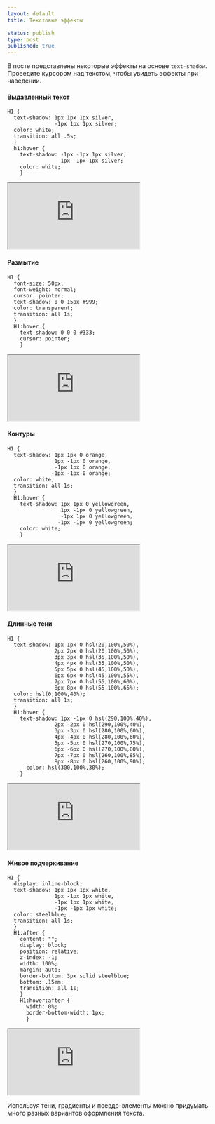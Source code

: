 ```yaml
---
layout: default
title: Текстовые эффекты

status: publish
type: post
published: true
---
```


В посте представлены некоторые эффекты на основе <code>text-shadow</code>. Проведите курсором над текстом, чтобы увидеть эффекты при наведении.<!--more-->

<h4>Выдавленный текст</h4>

<pre><code class="language-css">H1 {
  text-shadow: 1px 1px 1px silver,
               -1px 1px 1px silver;
  color: white;
  transition: all .5s;
  }
  h1:hover {
    text-shadow: -1px -1px 1px silver,
                 1px -1px 1px silver;
    color: white;
    }</code></pre>

<iframe class="jsbin" style="height: 150px" src="http://jsbin.com/EVAViNA/4/"></iframe>

<h4>Размытие</h4>

<pre><code class="language-css">H1 {
  font-size: 50px;
  font-weight: normal;
  cursor: pointer;
  text-shadow: 0 0 15px #999;
  color: transparent;
  transition: all 1s;
  }
  H1:hover {
    text-shadow: 0 0 0 #333;
    cursor: pointer;
    }</code></pre>
<iframe class="jsbin" style="height: 150px" src="http://jsbin.com/EVAViNA/9/"></iframe>

<h4>Контуры</h4>

<pre><code class="language-css">H1 {
  text-shadow: 1px 1px 0 orange,
               1px -1px 0 orange,
               -1px 1px 0 orange,
              -1px -1px 0 orange;
  color: white;
  transition: all 1s;
  }
  H1:hover {
    text-shadow: 1px 1px 0 yellowgreen,
                 1px -1px 0 yellowgreen,
                 -1px 1px 0 yellowgreen,
                -1px -1px 0 yellowgreen;
    color: white;
    }</code></pre>
<iframe class="jsbin" style="height: 150px" src="http://jsbin.com/EVAViNA/6/"></iframe>

<h4>Длинные тени</h4>

<pre><code class="language-css">H1 {
  text-shadow: 1px 1px 0 hsl(20,100%,50%),
               2px 2px 0 hsl(20,100%,50%),
               3px 3px 0 hsl(35,100%,50%),
               4px 4px 0 hsl(35,100%,50%),
               5px 5px 0 hsl(45,100%,50%),
               6px 6px 0 hsl(45,100%,55%),
               7px 7px 0 hsl(55,100%,60%),
               8px 8px 0 hsl(55,100%,65%);
  color: hsl(0,100%,40%);
  transition: all 1s;
  }
  H1:hover {
    text-shadow: 1px -1px 0 hsl(290,100%,40%),
               2px -2px 0 hsl(290,100%,40%),
               3px -3px 0 hsl(280,100%,60%),
               4px -4px 0 hsl(280,100%,60%),
               5px -5px 0 hsl(270,100%,75%),
               6px -6px 0 hsl(270,100%,80%),
               7px -7px 0 hsl(260,100%,85%),
               8px -8px 0 hsl(260,100%,90%);
      color: hsl(300,100%,30%);
    }</code></pre>
<iframe class="jsbin" style="height: 150px" src="http://jsbin.com/EVAViNA/7/"></iframe>

<h4>Живое подчеркивание</h4>

<pre><code class="language-css">H1 {
  display: inline-block;
  text-shadow: 1px 1px 1px white,
               1px -1px 1px white,
               -1px 1px 1px white,
               -1px -1px 1px white;
  color: steelblue;
  transition: all 1s;
  }
  H1:after {
    content: "";
    display: block;
    position: relative;
    z-index: -1;
    width: 100%;
    margin: auto;
    border-bottom: 3px solid steelblue;
    bottom: .15em;
    transition: all 1s;
    }
    H1:hover:after {
      width: 0%;
      border-bottom-width: 1px;  
      }</code></pre>
<iframe class="jsbin" style="height: 150px" src="http://jsbin.com/EVAViNA/8/"></iframe>

Используя тени, градиенты и псевдо-элементы можно придумать много разных вариантов оформления текста.

